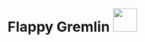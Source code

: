 # Flappy Gremlin <img src="https://github.com/jakub-swiniarski/flappy-gremlin/assets/77209709/e9a29669-465d-4d68-9ebb-3133865a404e" width=48 height=48>
